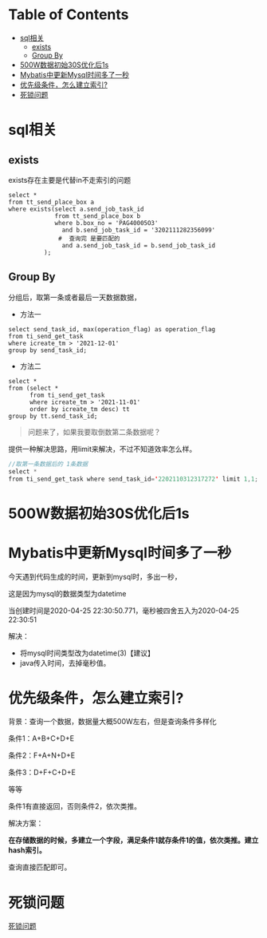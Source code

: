 # Table of Contents

* [sql相关](#sql相关)
  * [exists](#exists)
  * [Group By](#group-by)
* [500W数据初始30S优化后1s](#500w数据初始30s优化后1s)
* [Mybatis中更新Mysql时间多了一秒](#mybatis中更新mysql时间多了一秒)
* [优先级条件，怎么建立索引?](#优先级条件怎么建立索引)
* [死锁问题](#死锁问题)





# sql相关

## exists
exists存在主要是代替in不走索引的问题

```mysql
select *
from tt_send_place_box a
where exists(select a.send_job_task_id
             from tt_send_place_box b
             where b.box_no = 'PAG40005O3'
               and b.send_job_task_id = '3202111282356099'
              #  查询完 是要匹配的
               and a.send_job_task_id = b.send_job_task_id
          );
```



## Group By


分组后，取第一条或者最后一天数据数据，

+ 方法一

```mysql
select send_task_id, max(operation_flag) as operation_flag
from ti_send_get_task
where icreate_tm > '2021-12-01'
group by send_task_id;
```

+ 方法二

```mysql
select *
from (select *
      from ti_send_get_task
      where icreate_tm > '2021-11-01'
      order by icreate_tm desc) tt
group by tt.send_task_id;

```



>  问题来了，如果我要取倒数第二条数据呢？



提供一种解决思路，用limit来解决，不过不知道效率怎么样。

```java
//取第一条数据后的 1条数据
select *
from ti_send_get_task where send_task_id='2202110312317272' limit 1,1;

```



# 500W数据初始30S优化后1s


# Mybatis中更新Mysql时间多了一秒

今天遇到代码生成的时间，更新到mysql时，多出一秒，

这是因为mysql的数据类型为datetime

当创建时间是2020-04-25 22:30:50.771，毫秒被四舍五入为2020-04-25 22:30:51

解决：

+ 将mysql时间类型改为datetime(3)【建议】
+ java传入时间，去掉毫秒值。



# 优先级条件，怎么建立索引?

背景：查询一个数据，数据量大概500W左右，但是查询条件多样化

条件1：A+B+C+D+E

条件2：F+A+N+D+E

条件3：D+F+C+D+E

等等

条件1有直接返回，否则条件2，依次类推。



解决方案：

**在存储数据的时候，多建立一个字段，满足条件1就存条件1的值，依次类推。建立hash索引。**

查询直接匹配即可。





# 死锁问题

[死锁问题](死锁问题分析.md)
